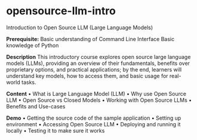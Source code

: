 # opensource-llm-intro
Introduction to Open Source LLM (Large Language Models)

**Prerequisite:**
Basic understanding of Command Line Interface
Basic knowledge of Python

**Description**
This introductory course explores open source large language models (LLMs), providing an overview of their fundamentals, benefits over proprietary options, and practical applications; by the end, learners will understand key models, how to access them, and basic usage for real-world tasks.

**Content**
 • What is Large Language Model (LLM)
 • Why use Open Source LLM
 • Open Source vs Closed Models
 • Working with Open Source LLMs
 • Benefits and Use-cases

**Demo**
 • Getting the source code of the sample application
 • Setting up environment
 • Accessing Open Source LLM
 • Deploying and running it locally
 • Testing it to make sure it works

